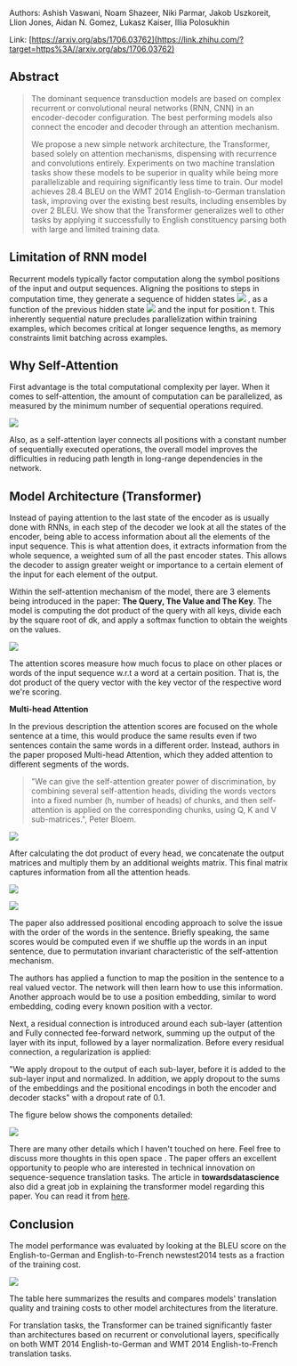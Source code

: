 Authors: Ashish Vaswani, Noam Shazeer, Niki Parmar, Jakob Uszkoreit, Llion Jones, Aidan N. Gomez, Lukasz Kaiser, Illia Polosukhin

Link: [https://arxiv.org/abs/1706.03762](https://link.zhihu.com/?target=https%3A//arxiv.org/abs/1706.03762)

## Abstract

> The dominant sequence transduction models are based on complex recurrent or convolutional neural networks (RNN, CNN) in an encoder-decoder configuration. The best performing models also connect the encoder and decoder through an attention mechanism. 
>
> We propose a new simple network architecture, the Transformer, based solely on attention mechanisms, dispensing with recurrence and convolutions entirely. Experiments on two machine translation tasks show these models to be superior in quality while being more parallelizable and requiring significantly less time to train. Our model achieves 28.4 BLEU on the WMT 2014 English-to-German translation task, improving over the existing best results, including ensembles by over 2 BLEU. We show that the Transformer generalizes well to other tasks by applying it successfully to English constituency parsing both with large and limited training data.

## Limitation of RNN model

Recurrent models typically factor computation along the symbol positions of the input and output sequences. Aligning the positions to steps in computation time, they generate a sequence of hidden states ![](https://www.zhihu.com/equation?tex=h_t+) , as a function of the previous hidden state ![](https://www.zhihu.com/equation?tex=h_%7Bt-1%7D) and the input for position t. This inherently sequential nature precludes parallelization within training examples, which becomes critical at longer sequence lengths, as memory constraints limit batching across examples. 

## Why Self-Attention

First advantage is the total computational complexity per layer. When it comes to self-attention, the amount of computation can be parallelized, as measured by the minimum number of sequential operations required. 

![](https://pic2.zhimg.com/80/v2-3ebc69bc8606497dc9ee9e2f89b99c3d_1440w.jpg)

Also, as a self-attention layer connects all positions with a constant number of sequentially executed operations, the overall model improves the difficulties in reducing path length in long-range dependencies in the network.

## Model Architecture (Transformer)

Instead of paying attention to the last state of the encoder as is usually done with RNNs, in each step of the decoder we look at all the states of the encoder, being able to access information about all the elements of the input sequence. This is what attention does, it extracts information from the whole sequence, a weighted sum of all the past encoder states. This allows the decoder to assign greater weight or importance to a certain element of the input for each element of the output.

Within the self-attention mechanism of the model, there are 3 elements being introduced in the paper: **The Query, The Value and The Key**. The model is computing the dot product of the query with all keys, divide each by the square root of dk, and apply a softmax function to obtain the weights on the values.

![](https://www.zhihu.com/equation?tex=Attention%28Q%2CK%2CV%29%3Dsoftmax%28%5Cfrac%7BQK%5ET%7D%7B%5Csqrt%7Bd_k%7D%7D%29V)

The attention scores measure how much focus to place on other places or words of the input sequence w.r.t a word at a certain position. That is, the dot product of the query vector with the key vector of the respective word we're scoring. 

**Multi-head Attention**

In the previous description the attention scores are focused on the whole sentence at a time, this would produce the same results even if two sentences contain the same words in a different order. Instead, authors in the paper proposed Multi-head Attention, which they added attention to different segments of the words. 

> "We can give the self-attention greater power of discrimination, by combining several self-attention heads, dividing the words vectors into a fixed number (h, number of heads) of chunks, and then self-attention is applied on the corresponding chunks, using Q, K and V sub-matrices.", Peter Bloem. 

![](https://pic4.zhimg.com/80/v2-fb47315cfee387e13803197ae64ab19b_1440w.jpg)

After calculating the dot product of every head, we concatenate the output matrices and multiply them by an additional weights matrix. This final matrix captures information from all the attention heads.

![](https://www.zhihu.com/equation?tex=MultiHead%28Q%2CK%2CV%29%3DConcat%28head_1%2C+...%2C+head_h%29W%5EO%2C+)

![](https://www.zhihu.com/equation?tex=%5Cmbox%7Bwhere+%7D+head_i%3DAttention%28QW%5EQ_i%2CKW%5EK_i%2CVW%5EV_i%29)

The paper also addressed positional encoding approach to solve the issue with the order of the words in the sentence. Briefly speaking, the same scores would be computed even if we shuffle up the words in an input sentence, due to permutation invariant characteristic of the self-attention mechanism. 

The authors has applied a function to map the position in the sentence to a real valued vector. The network will then learn how to use this information. Another approach would be to use a position embedding, similar to word embedding, coding every known position with a vector.

Next, a residual connection is introduced around each sub-layer (attention and Fully connected fee-forward network, summing up the output of the layer with its input, followed by a layer normalization. Before every residual connection, a regularization is applied: 

"We apply dropout to the output of each sub-layer, before it is added to the sub-layer input and normalized. In addition, we apply dropout to the sums of the embeddings and the positional encodings in both the encoder and decoder stacks" with a dropout rate of 0.1.

The figure below shows the components detailed:

![](https://pic2.zhimg.com/80/v2-9d0bc477be197df621aca2ed01a69e5d_1440w.jpg)

There are many other details which I haven't touched on here. Feel free to discuss more thoughts in this open space . The paper offers an excellent opportunity to people who are interested in technical innovation on sequence-sequence translation tasks. The article in **towardsdatascience** also did a great job in explaining the transformer model regarding this paper. You can read it from [here](https://towardsdatascience.com/attention-is-all-you-need-discovering-the-transformer-paper-73e5ff5e0634). 

## Conclusion

The model performance was evaluated by looking at the BLEU score on the English-to-German and English-to-French newstest2014 tests as a fraction of the training cost. 

![](https://pic3.zhimg.com/80/v2-5291c76e7a50ba517ecba226297e4ebe_1440w.jpg)

The table here summarizes the results and compares models' translation quality and training costs to other model architectures from the literature. 

For translation tasks, the Transformer can be trained significantly faster than architectures based on recurrent or convolutional layers, specifically on both WMT 2014 English-to-German and WMT 2014 English-to-French translation tasks.
